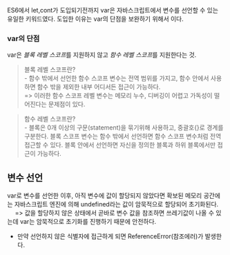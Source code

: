 ES6에서 let,cont가 도입되기전까지 var은 자바스크립트에서 변수를 선언할 수 있는 유일한 키워드였다.
도입한 이유는 var의 단점을 보완하기 위해서 이다.
### var의 단점
var은 *블록 레벨 스코프*를 지원하지 않고 *함수 레벨 스코프*를 지원한다는 것. <br />
  > 블록 레벨 스코프란? <br />
    - 함수 밖에서 선언한 함수 스코프 변수는 전역 범위를 가지고, 함수 안에서 사용하면 함수 밖을 제외한 내부 어디서든 접근이 가능하다.<br />
    => 이러한 함수 스코프 레벨 변수는 메모리 누수, 디버깅이 어렵고 가독성이 떨어진다는 문제점이 있다.
  
  > 함수 레벨 스코프란?<br />
    - 블록은 0개 이상의 구문(statement)을 묶기위해 사용하고, 중괄호{}로 경계를 구분한다. 블록 스코프 변수는 함수 밖에서 선언하면 함수 스코프 변수처럼 전역 접근할 수 있다. 블록 안에서 선언하면 자신을 정의한 블록과 하위 블록에서만 접근이 가능하다.<br />

## 변수 선언
var로 변수를 선언한 이후, 아직 변수에 값이 할당되지 않았다면 확보된 메모리 공간에는 자바스크립트 엔진에 의해 undefined라는 값이 암묵적으로 할당되어 초기화된다.   
&emsp;  => 값을 할당하지 않은 상태에서 곧바로 변수 값을 참조하면 쓰레기값이 나올 수 있는데 var는 암묵적으로 초기화를 진행하기 때문에 안전하다.

* 만약 선언하지 않은 식별자에 접근하게 되면 ReferenceError(참조에러)가 발생한다.